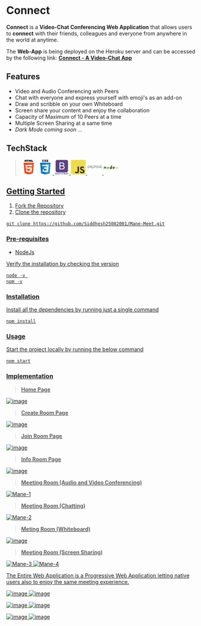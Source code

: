 # Connect

**Connect** is a **Video-Chat Conferencing Web Application** that allows users to **connect** with their friends, colleagues and everyone from anywhere in the world at anytime.

The **Web-App** is being deployed on the Heroku server and can be accessed by the following link: 
[**Connect - A Video-Chat App**](https://mane-connect.herokuapp.com/ "Connect - A Video-Chat App")

## Features 
- Video and Audio Conferencing with Peers
- Chat with everyone and express yourself with emoji's as an add-on
- Draw and scribble on your own Whiteboard
- Screen share your content and enjoy the collaboration
- Capacity of Maximum of 10 Peers at a time
- Multiple Screen Sharing at a same time
- _Dark Mode coming soon ..._

## TechStack
><img src="https://raw.githubusercontent.com/devicons/devicon/master/icons/html5/html5-original-wordmark.svg" alt="html5" width="40" height="40"/> </a> <a href="https://developer.mozilla.org/en-US/docs/Web/JavaScript" target="_blank"> <img src="https://raw.githubusercontent.com/devicons/devicon/master/icons/css3/css3-original-wordmark.svg" alt="css3" width="40" height="40"/> </a> <a href="https://d3js.org/" target="_blank"><img src="https://raw.githubusercontent.com/devicons/devicon/master/icons/bootstrap/bootstrap-plain-wordmark.svg" alt="bootstrap" width="40" height="40"/> </a> <a href="https://www.cprogramming.com/" target="_blank">  <img src="https://raw.githubusercontent.com/devicons/devicon/master/icons/javascript/javascript-original.svg" alt="javascript" width="40" height="40"/> </a> <a href="https://www.mongodb.com/" target="_blank">
<img src="https://raw.githubusercontent.com/devicons/devicon/master/icons/express/express-original-wordmark.svg" alt="express" width="40" height="40"/> </a> <a href="https://www.figma.com/" target="_blank"><img src="https://raw.githubusercontent.com/devicons/devicon/master/icons/nodejs/nodejs-original-wordmark.svg" alt="nodejs" width="40" height="40"/> </a> <a href="https://www.php.net" target="_blank">
  
## Getting Started
1. Fork the Repository
2. Clone the repository
```
git clone https://github.com/Siddhesh25082001/Mane-Meet.git
```

### Pre-requisites
- NodeJs 

Verify the installation by checking the version
```
node -v 
npm -v
```
### Installation
Install all the dependencies by running just a single command
```
npm install
```

### Usage
Start the project locally by running the below command
```
npm start
```

### Implementation
 
> **Home Page**
  
![image](https://user-images.githubusercontent.com/67231450/135885497-ce133f20-b974-401a-9ea2-e64dccd39efd.png)
 
> **Create Room Page**

![image](https://user-images.githubusercontent.com/67231450/135885566-98712137-8c4f-46ae-b473-ab70135831ff.png)

> **Join Room Page**

![image](https://user-images.githubusercontent.com/67231450/135885624-503dd49b-2246-43ea-a635-a51aeb5963eb.png)
  
> **Info Room Page**

![image](https://user-images.githubusercontent.com/67231450/135885720-8bf8b608-15f0-423a-ae0a-0b0617891af7.png)
  
> **Meeting Room (Audio and Video Conferencing)**

![Mane-1](https://user-images.githubusercontent.com/67231450/137305098-7c8eaf1a-5be0-4842-9b42-f1eec3a4071b.JPG)
 
> **Meeting Room (Chatting)**

![Mane-2](https://user-images.githubusercontent.com/67231450/137305147-47d8b2ab-4006-44d2-b804-52a9a763e1a0.JPG)

 > **Meting Room (Whiteboard)** 
  
 ![image](https://user-images.githubusercontent.com/67231450/137356937-250a3eb2-5185-4091-b283-6f842e820512.png)

> **Meeting Room (Screen Sharing)**

![Mane-3](https://user-images.githubusercontent.com/67231450/137305173-1be3b51d-029e-4093-9ed6-6b27d2d5852f.JPG)
![Mane-4](https://user-images.githubusercontent.com/67231450/137305216-8603ba7b-980d-4738-b8a8-0ca1749ab1df.JPG)

The Entire Web Application is a Progressive Web Application letting native users also to enjoy the same meeting experience.

![image](https://user-images.githubusercontent.com/67231450/136993533-d674d73f-d777-4d3e-9a3c-dc76de0c7d11.png)  ![image](https://user-images.githubusercontent.com/67231450/136993629-b827a253-9b20-43d0-88d2-1c2d8b1bc559.png)  
  
![image](https://user-images.githubusercontent.com/67231450/136993745-38ea1b08-ec37-45f2-bca8-bd2724d8dec0.png)  ![image](https://user-images.githubusercontent.com/67231450/136994185-80d7ae5a-7c6a-4fd7-9136-3b88ba02dec4.png)
  
![image](https://user-images.githubusercontent.com/67231450/137306186-3c2cd718-c319-4e49-8e25-a7235313927b.png) ![image](https://user-images.githubusercontent.com/67231450/137306419-80e49a9c-8b72-4e7c-9a25-1a442f242dbb.png)








